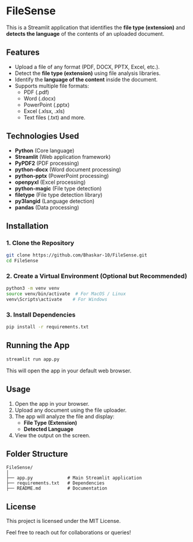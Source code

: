 # FileSense
This is a Streamlit application that identifies the **file type (extension)** and **detects the language** of the contents of an uploaded document.

## Features
- Upload a file of any format (PDF, DOCX, PPTX, Excel, etc.).
- Detect the **file type (extension)** using file analysis libraries.
- Identify the **language of the content** inside the document.
- Supports multiple file formats:
  - PDF (.pdf)
  - Word (.docx)
  - PowerPoint (.pptx)
  - Excel (.xlsx, .xls)
  - Text files (.txt) and more.

## Technologies Used
- **Python** (Core language)
- **Streamlit** (Web application framework)
- **PyPDF2** (PDF processing)
- **python-docx** (Word document processing)
- **python-pptx** (PowerPoint processing)
- **openpyxl** (Excel processing)
- **python-magic** (File type detection)
- **filetype** (File type detection library)
- **py3langid** (Language detection)
- **pandas** (Data processing)

## Installation

### 1. Clone the Repository
```bash
git clone https://github.com/Bhaskar-10/FileSense.git
cd FileSense
```

### 2. Create a Virtual Environment (Optional but Recommended)
```bash
python3 -m venv venv
source venv/bin/activate  # For MacOS / Linux
venv\Scripts\activate    # For Windows
```

### 3. Install Dependencies
```bash
pip install -r requirements.txt
```

## Running the App
```bash
streamlit run app.py
```

This will open the app in your default web browser.

## Usage
1. Open the app in your browser.
2. Upload any document using the file uploader.
3. The app will analyze the file and display:
   - **File Type (Extension)**
   - **Detected Language**
4. View the output on the screen.




## Folder Structure
```
FileSense/
│
├── app.py             # Main Streamlit application
├── requirements.txt   # Dependencies
├── README.md          # Documentation
```

## License
This project is licensed under the MIT License.

Feel free to reach out for collaborations or queries!


